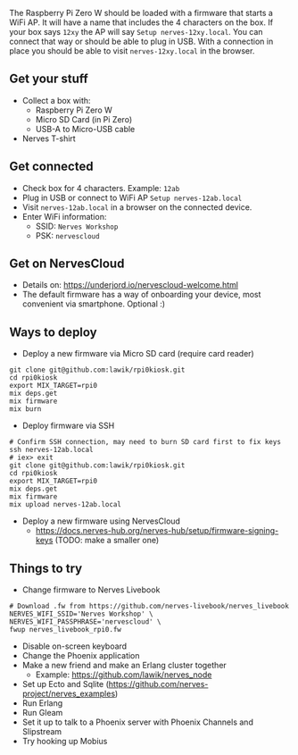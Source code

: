 The Raspberry Pi Zero W should be loaded with a firmware that starts a WiFi AP. It will have a name that includes the 4 characters on the box. If your box says `12xy` the AP will say `Setup nerves-12xy.local`. You can connect that way or should be able to plug in USB. With a connection in place you should be able to visit `nerves-12xy.local` in the browser.

## Get your stuff

- Collect a box with:
	- Raspberry Pi Zero W
	- Micro SD Card (in Pi Zero)
	- USB-A to Micro-USB cable
- Nerves T-shirt

## Get connected

- Check box for 4 characters. Example: `12ab`
- Plug in USB or connect to WiFi AP `Setup nerves-12ab.local`
- Visit `nerves-12ab.local` in a browser on the connected device.
- Enter WiFi information:
	- SSID: `Nerves Workshop`
	- PSK: `nervescloud`

## Get on NervesCloud

- Details on: https://underjord.io/nervescloud-welcome.html
- The default firmware has a way of onboarding your device, most convenient via smartphone. Optional :)
## Ways to deploy

- Deploy a new firmware via Micro SD card (require card reader)

```
git clone git@github.com:lawik/rpi0kiosk.git
cd rpi0kiosk
export MIX_TARGET=rpi0
mix deps.get
mix firmware
mix burn
```
  
- Deploy firmware via SSH

```
# Confirm SSH connection, may need to burn SD card first to fix keys
ssh nerves-12ab.local
# iex> exit
git clone git@github.com:lawik/rpi0kiosk.git
cd rpi0kiosk
export MIX_TARGET=rpi0
mix deps.get
mix firmware
mix upload nerves-12ab.local
```

- Deploy a new firmware using NervesCloud
	- https://docs.nerves-hub.org/nerves-hub/setup/firmware-signing-keys (TODO: make a smaller one)
	  
## Things to try

- Change firmware to Nerves Livebook
  
```
# Download .fw from https://github.com/nerves-livebook/nerves_livebook
NERVES_WIFI_SSID='Nerves Workshop' \
NERVES_WIFI_PASSPHRASE='nervescloud' \
fwup nerves_livebook_rpi0.fw
```
  
- Disable on-screen keyboard
- Change the Phoenix application
- Make a new friend and make an Erlang cluster together
	- Example: https://github.com/lawik/nerves_node
- Set up Ecto and Sqlite (https://github.com/nerves-project/nerves_examples)
- Run Erlang
- Run Gleam
- Set it up to talk to a Phoenix server with Phoenix Channels and Slipstream
- Try hooking up Mobius